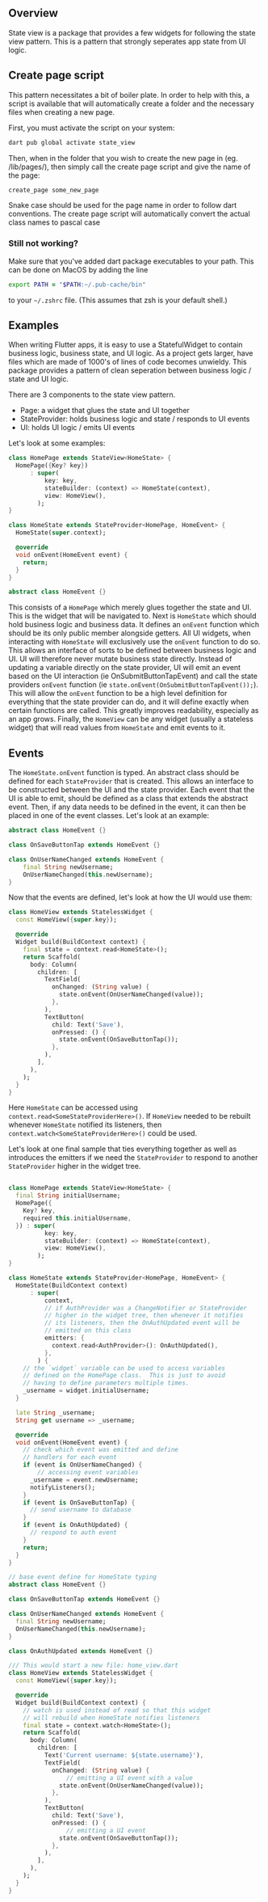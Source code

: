 ## Overview

State view is a package that provides a few widgets for following the state view pattern. This is a pattern that strongly seperates app state from UI logic.

## Create page script

This pattern necessitates a bit of boiler plate. In order to help with this, a script is available that will automatically create a folder and the necessary files when creating a new page.

First, you must activate the script on your system:

```zsh
dart pub global activate state_view
```

Then, when in the folder that you wish to create the new page in (eg. /lib/pages/), then simply call the create page script and give the name of the page:

```zsh
create_page some_new_page
```

Snake case should be used for the page name in order to follow dart conventions. The create page script will automatically convert the actual class names to pascal case

### Still not working?

Make sure that you've added dart package executables to your path. This can be done on MacOS by adding the line

```zsh
export PATH = "$PATH:~/.pub-cache/bin"
```

to your `~/.zshrc` file. (This assumes that zsh is your default shell.)

## Examples

When writing Flutter apps, it is easy to use a StatefulWidget to contain business logic, business state, and UI logic. As a project gets larger, have files which are made of 1000's of lines of code becomes unwieldy. This package provides a pattern of clean seperation between business logic / state and UI logic.

There are 3 components to the state view pattern.

- Page: a widget that glues the state and UI together
- StateProvider: holds business logic and state / responds to UI events
- UI: holds UI logic / emits UI events

Let's look at some examples:

```dart
class HomePage extends StateView<HomeState> {
  HomePage({Key? key})
      : super(
          key: key,
          stateBuilder: (context) => HomeState(context),
          view: HomeView(),
        );
}

class HomeState extends StateProvider<HomePage, HomeEvent> {
  HomeState(super.context);

  @override
  void onEvent(HomeEvent event) {
    return;
  }
}

abstract class HomeEvent {}
```

This consists of a `HomePage` which merely glues together the state and UI. This is the widget that will be navigated to.
Next is `HomeState` which should hold business logic and business data. It defines an `onEvent` function which should be its only public member alongside getters. All UI widgets, when interacting with `HomeState` will exclusively use the `onEvent` function to do so. This allows an interface of sorts to be defined between business logic and UI. UI will therefore never mutate business state directly. Instead of updating a variable directly on the state provider, UI will emit an event based on the UI interaction (ie OnSubmitButtonTapEvent) and call the state providers `onEvent` function (ie `state.onEvent(OnSubmitButtonTapEvent());`). This will allow the `onEvent` function to be a high level definition for everything that the state provider can do, and it will define exactly when certain functions are called. This greatly improves readability, especially as an app grows.
Finally, the `HomeView` can be any widget (usually a stateless widget) that will read values from `HomeState` and emit events to it.

## Events

The `HomeState.onEvent` function is typed. An abstract class should be defined for each `StateProvider` that is created. This allows an interface to be constructed between the UI and the state provider. Each event that the UI is able to emit, should be defined as a class that extends the abstract event. Then, if any data needs to be defined in the event, it can then be placed in one of the event classes. Let's look at an example:

```dart
abstract class HomeEvent {}

class OnSaveButtonTap extends HomeEvent {}

class OnUserNameChanged extends HomeEvent {
    final String newUsername;
    OnUserNameChanged(this.newUsername);
}
```

Now that the events are defined, let's look at how the UI would use them:

```dart
class HomeView extends StatelessWidget {
  const HomeView({super.key});

  @override
  Widget build(BuildContext context) {
    final state = context.read<HomeState>();
    return Scaffold(
      body: Column(
        children: [
          TextField(
            onChanged: (String value) {
              state.onEvent(OnUserNameChanged(value));
            },
          ),
          TextButton(
            child: Text('Save'),
            onPressed: () {
              state.onEvent(OnSaveButtonTap());
            },
          ),
        ],
      ),
    );
  }
}
```

Here `HomeState` can be accessed using `context.read<SomeStateProviderHere>()`. If `HomeView` needed to be rebuilt whenever `HomeState` notified its listeners, then `context.watch<SomeStateProviderHere>()` could be used.

Let's look at one final sample that ties everything together as well as introduces the emitters if we need the `StateProvider` to respond to another `StateProvider` higher in the widget tree.

```dart

class HomePage extends StateView<HomeState> {
  final String initialUsername;
  HomePage({
    Key? key,
    required this.initialUsername,
  }) : super(
          key: key,
          stateBuilder: (context) => HomeState(context),
          view: HomeView(),
        );
}

class HomeState extends StateProvider<HomePage, HomeEvent> {
  HomeState(BuildContext context)
      : super(
          context,
          // if AuthProvider was a ChangeNotifier or StateProvider
          // higher in the widget tree, then whenever it notifies
          // its listeners, then the OnAuthUpdated event will be
          // emitted on this class
          emitters: {
            context.read<AuthProvider>(): OnAuthUpdated(),
          },
        ) {
    // the `widget` variable can be used to access variables
    // defined on the HomePage class.  This is just to avoid
    // having to define parameters multiple times.
    _username = widget.initialUsername;
  }

  late String _username;
  String get username => _username;

  @override
  void onEvent(HomeEvent event) {
    // check which event was emitted and define
    // handlers for each event
    if (event is OnUserNameChanged) {
        // accessing event variables
      _username = event.newUsername;
      notifyListeners();
    }
    if (event is OnSaveButtonTap) {
      // send username to database
    }
    if (event is OnAuthUpdated) {
      // respond to auth event
    }
    return;
  }
}

// base event define for HomeState typing
abstract class HomeEvent {}

class OnSaveButtonTap extends HomeEvent {}

class OnUserNameChanged extends HomeEvent {
  final String newUsername;
  OnUserNameChanged(this.newUsername);
}

class OnAuthUpdated extends HomeEvent {}

/// This would start a new file: home_view.dart
class HomeView extends StatelessWidget {
  const HomeView({super.key});

  @override
  Widget build(BuildContext context) {
    // watch is used instead of read so that this widget
    // will rebuild when HomeState notifies listeners
    final state = context.watch<HomeState>();
    return Scaffold(
      body: Column(
        children: [
          Text('Current username: ${state.username}'),
          TextField(
            onChanged: (String value) {
                // emitting a UI event with a value
              state.onEvent(OnUserNameChanged(value));
            },
          ),
          TextButton(
            child: Text('Save'),
            onPressed: () {
                // emitting a UI event
              state.onEvent(OnSaveButtonTap());
            },
          ),
        ],
      ),
    );
  }
}
```

